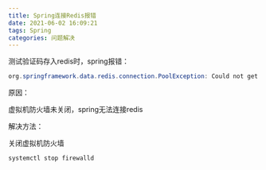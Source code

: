 ```yaml
---
title: Spring连接Redis报错
date: 2021-06-02 16:09:21
tags: Spring
categories: 问题解决
---
```


测试验证码存入redis时，spring报错：

```java
org.springframework.data.redis.connection.PoolException: Could not get a resource from the pool; nested exception is io.lettuce.core.RedisConnectionException: Unable to connect to 192.168.161.129:6379
```

<!-- more -->

原因：

虚拟机防火墙未关闭，spring无法连接redis

解决方法：

关闭虚拟机防火墙

```bash
systemctl stop firewalld
```

